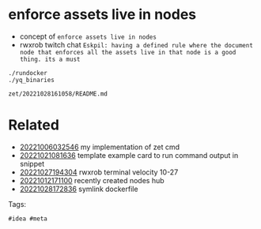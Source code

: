 # enforce assets live in nodes

- concept of `enforce assets live in nodes`
- rwxrob twitch chat `Eskpil: having a defined rule where the document node that enforces all the assets live in that node is a good thing. its a must`

```
./rundocker
./yq_binaries
```

` zet/20221028161058/README.md `

# Related

- [20221006032546](/zet/20221006032546/README.md) my implementation of zet cmd
- [20221021081636](/zet/20221021081636/README.md) template example card to run command output in snippet
- [20221027194304](/zet/20221027194304/README.md) rwxrob terminal velocity 10-27
- [20221012171100](/zet/20221012171100/README.md) recently created nodes hub
- [20221028172836](/zet/20221028172836/README.md) symlink dockerfile

Tags:

    #idea #meta
